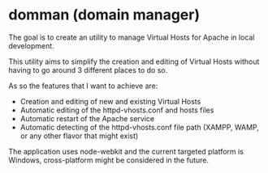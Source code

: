 domman (domain manager)
======

The goal is to create an utility to manage Virtual Hosts for Apache in local development.

This utility aims to simplify the creation and editing of Virtual Hosts without having to go around 3 different places to do so.

As so the features that I want to achieve are:

- Creation and editing of new and existing Virtual Hosts
- Automatic editing of the httpd-vhosts.conf and hosts files
- Automatic restart of the Apache service
- Automatic detecting of the httpd-vhosts.conf file path (XAMPP, WAMP, or any other flavor that might exist)

The application uses node-webkit and the current targeted platform is Windows, cross-platform might be considered in the future.
